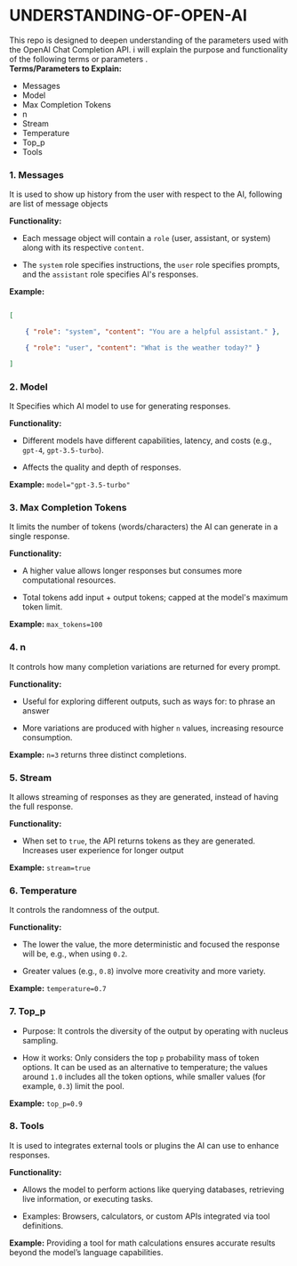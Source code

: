 # UNDERSTANDING-OF-OPEN-AI
 This repo is designed to deepen  understanding of the parameters used with the OpenAI Chat Completion API. i will explain the purpose and functionality of the following terms or parameters .  
 **Terms/Parameters to Explain:** 
 - Messages
 - Model
 - Max Completion Tokens
 - n
 - Stream
 - Temperature
 - Top_p
 - Tools

### **1. Messages**

It is used to show up history from the user with respect to the AI, following are list of message objects

**Functionality:**  
 - Each message object will contain a `role` (user, assistant, or system) along with its respective `content`.

 - The `system` role specifies instructions, the `user` role specifies prompts, and the `assistant` role specifies AI's responses.

**Example:**

  ```json

  [

      { "role": "system", "content": "You are a helpful assistant." },

      { "role": "user", "content": "What is the weather today?" }

  ]

  ```

### **2. Model**

It Specifies which AI model to use for generating responses.

**Functionality:**  

  - Different models have different capabilities, latency, and costs (e.g., `gpt-4`, `gpt-3.5-turbo`).

  - Affects the quality and depth of responses.

 **Example:** `model="gpt-3.5-turbo"`


### **3. Max Completion Tokens**

It limits the number of tokens (words/characters) the AI can generate in a single response.

**Functionality:**  

  - A higher value allows longer responses but consumes more computational resources.

- Total tokens add input + output tokens; capped at the model's maximum token limit.

**Example:** `max_tokens=100`


### **4. n**

It controls how many completion variations are returned for every prompt.

**Functionality:**
 - Useful for exploring different outputs, such as ways for: to phrase an answer

 - More variations are produced with higher `n` values, increasing resource consumption.

**Example:** `n=3` returns three distinct completions.


### **5. Stream**

It allows streaming of responses as they are generated, instead of having the full response.

**Functionality:**
 - When set to `true`, the API returns tokens as they are generated. Increases user experience for longer output

**Example:** `stream=true`


### **6. Temperature**

It controls the randomness of the output.

**Functionality:** 
 - The lower the value, the more deterministic and focused the response will be, e.g., when using `0.2`.

- Greater values (e.g., `0.8`) involve more creativity and more variety.

**Example:** `temperature=0.7`


 ### **7. Top_p**

- Purpose: It controls the diversity of the output by operating with nucleus sampling.

- How it works:  Only considers the top `p` probability mass of token options. It can be used as an alternative to temperature; the values around `1.0` includes all the token options, while smaller values (for example, `0.3`) limit the pool.

**Example:** `top_p=0.9`


### **8. Tools**

It is used to integrates external tools or plugins the AI can use to enhance responses.

**Functionality:**  

  - Allows the model to perform actions like querying databases, retrieving live information, or executing tasks.

  - Examples: Browsers, calculators, or custom APIs integrated via tool definitions.

 **Example:** Providing a tool for math calculations ensures accurate results beyond the model’s language capabilities.


